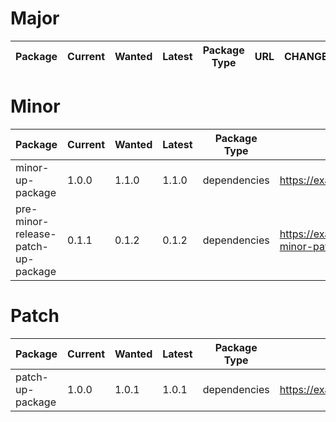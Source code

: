 # Major
| Package | Current | Wanted | Latest | Package Type | URL | CHANGELOG |
|---|---|---|---|---|---|---|

# Minor
| Package | Current | Wanted | Latest | Package Type | URL | CHANGELOG |
|---|---|---|---|---|---|---|
| minor-up-package | 1.0.0 | 1.1.0 | 1.1.0 | dependencies | https://example.com/minor |  |
| pre-minor-release-patch-up-package | 0.1.1 | 0.1.2 | 0.1.2 | dependencies | https://example.com/pre-minor-patch |  |

# Patch
| Package | Current | Wanted | Latest | Package Type | URL | CHANGELOG |
|---|---|---|---|---|---|---|
| patch-up-package | 1.0.0 | 1.0.1 | 1.0.1 | dependencies | https://example.com/patch |  |
